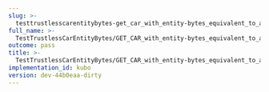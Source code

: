 ```yaml
---
slug: >-
  testtrustlesscarentitybytes-get_car_with_entity-bytes_equivalent_to_a_http_range_request_for_the_middle_of_a_file_(format-car)-header_etag
full_name: >-
  TestTrustlessCarEntityBytes/GET_CAR_with_entity-bytes_equivalent_to_a_HTTP_Range_Request_for_the_middle_of_a_file_(format=car)/Header_Etag
outcome: pass
title: >-
  TestTrustlessCarEntityBytes/GET_CAR_with_entity-bytes_equivalent_to_a_HTTP_Range_Request_for_the_middle_of_a_file_(format=car)/Header_Etag
implementation_id: kubo
version: dev-44b0eaa-dirty
---
```


